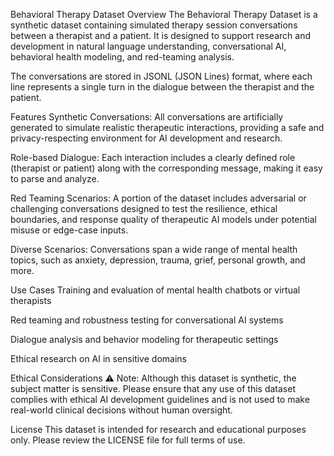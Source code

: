 Behavioral Therapy Dataset
Overview
The Behavioral Therapy Dataset is a synthetic dataset containing simulated therapy session conversations between a therapist and a patient. It is designed to support research and development in natural language understanding, conversational AI, behavioral health modeling, and red-teaming analysis.

The conversations are stored in JSONL (JSON Lines) format, where each line represents a single turn in the dialogue between the therapist and the patient.


Features
Synthetic Conversations: All conversations are artificially generated to simulate realistic therapeutic interactions, providing a safe and privacy-respecting environment for AI development and research.

Role-based Dialogue: Each interaction includes a clearly defined role (therapist or patient) along with the corresponding message, making it easy to parse and analyze.

Red Teaming Scenarios: A portion of the dataset includes adversarial or challenging conversations designed to test the resilience, ethical boundaries, and response quality of therapeutic AI models under potential misuse or edge-case inputs.

Diverse Scenarios: Conversations span a wide range of mental health topics, such as anxiety, depression, trauma, grief, personal growth, and more.

Use Cases
Training and evaluation of mental health chatbots or virtual therapists

Red teaming and robustness testing for conversational AI systems

Dialogue analysis and behavior modeling for therapeutic settings

Ethical research on AI in sensitive domains


Ethical Considerations
⚠️ Note: Although this dataset is synthetic, the subject matter is sensitive. Please ensure that any use of this dataset complies with ethical AI development guidelines and is not used to make real-world clinical decisions without human oversight.


License
This dataset is intended for research and educational purposes only. Please review the LICENSE file for full terms of use.
